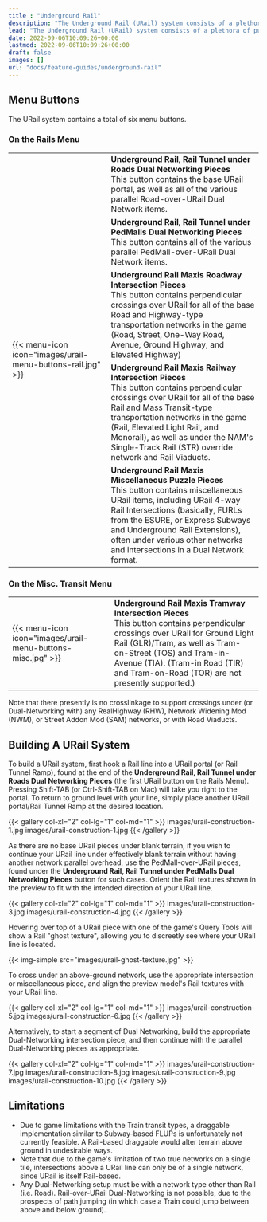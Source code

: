 ```yaml
---
title : "Underground Rail"
description: "The Underground Rail (URail) system consists of a plethora of puzzle pieces, designed to allow the Rail network and its two transit types, Passenger Trains and Freight Trains, to travel below ground, as well as below other networks with Dual-Networking capabilities."
lead: "The Underground Rail (URail) system consists of a plethora of puzzle pieces, designed to allow the Rail network and its two transit types, Passenger Trains and Freight Trains, to travel below ground, as well as below other networks with Dual-Networking capabilities."
date: 2022-09-06T10:09:26+00:00
lastmod: 2022-09-06T10:09:26+00:00
draft: false
images: []
url: "docs/feature-guides/underground-rail"
---
```


## Menu Buttons 

The URail system contains a total of six menu buttons.

### On the Rails Menu

<table class="table table-striped table-bordered w-auto">
    <tr>
        <td rowspan="5" valign="middle" class="px-3">{{< menu-icon icon="images/urail-menu-buttons-rail.jpg" >}}</td>
        <td><b>Underground Rail, Rail Tunnel under Roads Dual Networking Pieces</b><br/>This button contains the base URail portal, as well as all of the various parallel Road-over-URail Dual Network items.</td>
    </tr>
    <tr>
        <td><b>Underground Rail, Rail Tunnel under PedMalls Dual Networking Pieces</b><br/>This button contains all of the various parallel PedMall-over-URail Dual Network items.</td>
    </tr>
    <tr>
        <td><b>Underground Rail Maxis Roadway Intersection Pieces</b><br/>This button contains perpendicular crossings over URail for all of the base Road and Highway-type transportation networks in the game (Road, Street, One-Way Road, Avenue, Ground Highway, and Elevated Highway)</td>
    </tr>
    <tr>
        <td><b>Underground Rail Maxis Railway Intersection Pieces</b><br/>This button contains perpendicular crossings over URail for all of the base Rail and Mass Transit-type transportation networks in the game (Rail, Elevated Light Rail, and Monorail), as well as under the NAM's Single-Track Rail (STR) override network and Rail Viaducts.</td>
    </tr>
    <tr>
        <td><b>Underground Rail Maxis Miscellaneous Puzzle Pieces</b><br/>This button contains miscellaneous URail items, including URail 4-way Rail Intersections (basically, FURLs from the ESURE, or Express Subways and Underground Rail Extensions), often under various other networks and intersections in a Dual Network format.</td>
    </tr>
</table>

### On the Misc. Transit Menu

<table class="table table-striped table-bordered w-auto">
    <tr>
        <td rowspan="1" valign="middle" class="px-3">{{< menu-icon icon="images/urail-menu-buttons-misc.jpg" >}}</td>
        <td><b>Underground Rail Maxis Tramway Intersection Pieces</b><br/>This button contains perpendicular crossings over URail for Ground Light Rail (GLR)/Tram, as well as Tram-on-Street (TOS) and Tram-in-Avenue (TIA). (Tram-in Road (TIR) and Tram-on-Road (TOR) are not presently supported.)</td>
    </tr>
</table>

Note that there presently is no crosslinkage to support crossings under (or Dual-Networking with) any RealHighway (RHW), Network Widening Mod (NWM), or Street Addon Mod (SAM) networks, or with Road Viaducts.

## Building A URail System

To build a URail system, first hook a Rail line into a URail portal (or Rail Tunnel Ramp), found at the end of the **Underground Rail, Rail Tunnel under Roads Dual Networking Pieces** (the first URail button on the Rails Menu). Pressing Shift-TAB (or Ctrl-Shift-TAB on Mac) will take you right to the portal. To return to ground level with your line, simply place another URail portal/Rail Tunnel Ramp at the desired location.

{{< gallery col-xl="2" col-lg="1" col-md="1" >}}
images/urail-construction-1.jpg
images/urail-construction-1.jpg
{{< /gallery >}}

As there are no base URail pieces under blank terrain, if you wish to continue your URail line under effectively blank terrain without having another network parallel overhead, use the PedMall-over-URail pieces, found under the **Underground Rail, Rail Tunnel under PedMalls Dual Networking Pieces** button for such cases. Orient the Rail textures shown in the preview to fit with the intended direction of your URail line.

{{< gallery col-xl="2" col-lg="1" col-md="1" >}}
images/urail-construction-3.jpg
images/urail-construction-4.jpg
{{< /gallery >}}

Hovering over top of a URail piece with one of the game's Query Tools will show a Rail "ghost texture", allowing you to discreetly see where your URail line is located.

{{< img-simple src="images/urail-ghost-texture.jpg" >}}

To cross under an above-ground network, use the appropriate intersection or miscellaneous piece, and align the preview model's Rail textures with your URail line.

{{< gallery col-xl="2" col-lg="1" col-md="1" >}}
images/urail-construction-5.jpg
images/urail-construction-6.jpg
{{< /gallery >}}

Alternatively, to start a segment of Dual Networking, build the appropriate Dual-Networking intersection piece, and then continue with the parallel Dual-Networking pieces as appropriate.

{{< gallery col-xl="2" col-lg="1" col-md="1" >}}
images/urail-construction-7.jpg
images/urail-construction-8.jpg
images/urail-construction-9.jpg
images/urail-construction-10.jpg
{{< /gallery >}}

## Limitations

* Due to game limitations with the Train transit types, a draggable implementation similar to Subway-based FLUPs is unfortunately not currently feasible. A Rail-based draggable would alter terrain above ground in undesirable ways.
* Note that due to the game's limitation of two true networks on a single tile, intersections above a URail line can only be of a single network, since URail is itself Rail-based.
* Any Dual-Networking setup must be with a network type other than Rail (i.e. Road). Rail-over-URail Dual-Networking is not possible, due to the prospects of path jumping (in which case a Train could jump between above and below ground).
